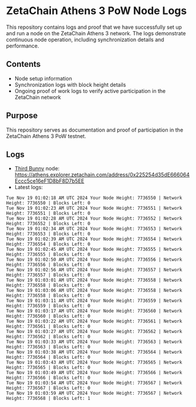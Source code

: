 # ZetaChain Athens 3 PoW Node Logs
This repository contains logs and proof that we have successfully set up and run a node on the ZetaChain Athens 3 network. The logs demonstrate continuous node operation, including synchronization details and performance.

## Contents
- Node setup information
- Synchronization logs with block height details
- Ongoing proof of work logs to verify active participation in the ZetaChain network

## Purpose
This repository serves as documentation and proof of participation in the ZetaChain Athens 3 PoW testnet.

## Logs

- [Third Bunny](https://thirdbunny.xyz/) node: https://athens.explorer.zetachain.com/address/0x225254d35dE666064Eccc5ce16eF1D8bF8D7b5EE
- Latest logs:
```
Tue Nov 19 01:02:18 AM UTC 2024 Your Node Height: 7736550 | Network Height: 7736550 | Blocks Left: 0
Tue Nov 19 01:02:23 AM UTC 2024 Your Node Height: 7736551 | Network Height: 7736551 | Blocks Left: 0
Tue Nov 19 01:02:28 AM UTC 2024 Your Node Height: 7736552 | Network Height: 7736552 | Blocks Left: 0
Tue Nov 19 01:02:34 AM UTC 2024 Your Node Height: 7736553 | Network Height: 7736553 | Blocks Left: 0
Tue Nov 19 01:02:39 AM UTC 2024 Your Node Height: 7736554 | Network Height: 7736554 | Blocks Left: 0
Tue Nov 19 01:02:45 AM UTC 2024 Your Node Height: 7736555 | Network Height: 7736555 | Blocks Left: 0
Tue Nov 19 01:02:50 AM UTC 2024 Your Node Height: 7736556 | Network Height: 7736556 | Blocks Left: 0
Tue Nov 19 01:02:56 AM UTC 2024 Your Node Height: 7736557 | Network Height: 7736557 | Blocks Left: 0
Tue Nov 19 01:03:01 AM UTC 2024 Your Node Height: 7736558 | Network Height: 7736558 | Blocks Left: 0
Tue Nov 19 01:03:06 AM UTC 2024 Your Node Height: 7736558 | Network Height: 7736558 | Blocks Left: 0
Tue Nov 19 01:03:11 AM UTC 2024 Your Node Height: 7736559 | Network Height: 7736559 | Blocks Left: 0
Tue Nov 19 01:03:17 AM UTC 2024 Your Node Height: 7736560 | Network Height: 7736560 | Blocks Left: 0
Tue Nov 19 01:03:22 AM UTC 2024 Your Node Height: 7736561 | Network Height: 7736561 | Blocks Left: 0
Tue Nov 19 01:03:27 AM UTC 2024 Your Node Height: 7736562 | Network Height: 7736562 | Blocks Left: 0
Tue Nov 19 01:03:33 AM UTC 2024 Your Node Height: 7736563 | Network Height: 7736563 | Blocks Left: 0
Tue Nov 19 01:03:38 AM UTC 2024 Your Node Height: 7736564 | Network Height: 7736564 | Blocks Left: 0
Tue Nov 19 01:03:43 AM UTC 2024 Your Node Height: 7736565 | Network Height: 7736565 | Blocks Left: 0
Tue Nov 19 01:03:49 AM UTC 2024 Your Node Height: 7736566 | Network Height: 7736566 | Blocks Left: 0
Tue Nov 19 01:03:54 AM UTC 2024 Your Node Height: 7736567 | Network Height: 7736567 | Blocks Left: 0
Tue Nov 19 01:03:59 AM UTC 2024 Your Node Height: 7736567 | Network Height: 7736568 | Blocks Left: 1
```
